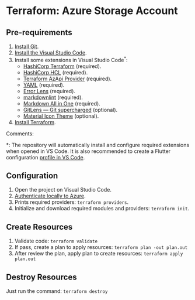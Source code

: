 # Terraform: Azure Storage Account

## Pre-requirements

1. [Install Git](https://git-scm.com/downloads).
2. [Install the Visual Studio Code](https://code.visualstudio.com/).
3. Install some extensions in Visual Studio Code<sup>*</sup>:
   - [HashiCorp Terraform](https://marketplace.visualstudio.com/items?itemName=HashiCorp.terraform) (required).
   - [HashiCorp HCL](https://marketplace.visualstudio.com/items?itemName=HashiCorp.HCL) (required).
   - [Terraform AzApi Provider](https://marketplace.visualstudio.com/items?itemName=azapi-vscode.azapi) (required).
   - [YAML](https://marketplace.visualstudio.com/items?itemName=redhat.vscode-yaml) (required).
   - [Error Lens](https://marketplace.visualstudio.com/items?itemName=usernamehw.errorlens) (required).
   - [markdownlint](https://marketplace.visualstudio.com/items?itemName=DavidAnson.vscode-markdownlint) (required).
   - [Markdown All in One](https://marketplace.visualstudio.com/items?itemName=yzhang.markdown-all-in-one) (required).
   - [GitLens — Git supercharged](https://marketplace.visualstudio.com/items?itemName=eamodio.gitlens) (optional).
   - [Material Icon Theme](https://marketplace.visualstudio.com/items?itemName=PKief.material-icon-theme) (optional).
4. [Install Terraform](https://developer.hashicorp.com/terraform/tutorials/aws-get-started/install-cli).

Comments:

*: The repository will automatically install and configure required extensions when opened in VS Code. It is also recommended to create a Flutter configuration [profile in VS Code](https://code.visualstudio.com/docs/editor/profiles).

## Configuration

1. Open the project on Visual Studio Code.
2. [Authenticate locally to Azure](https://registry.terraform.io/providers/hashicorp/azurerm/latest/docs#authenticating-to-azure).
3. Prints required providers: `terraform providers`.
4. Initialize and download required modules and providers: `terraform init`.

## Create Resources

1. Validate code: `terraform validate`
2. If pass, create a plan to apply resources: `terraform plan -out plan.out`
3. After review the plan, apply plan to create resources: `terraform apply plan.out`

## Destroy Resources

Just run the command: `terraform destroy`
